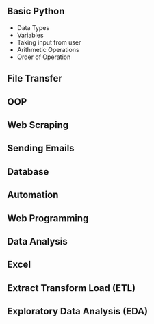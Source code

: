 
## Basic Python
* Data Types
* Variables
* Taking input from user
* Arithmetic Operations
* Order of Operation
## File Transfer
## OOP 
## Web Scraping
## Sending Emails
## Database
## Automation
## Web Programming
## Data Analysis
## Excel
## Extract Transform Load (ETL)
## Exploratory Data Analysis (EDA)
